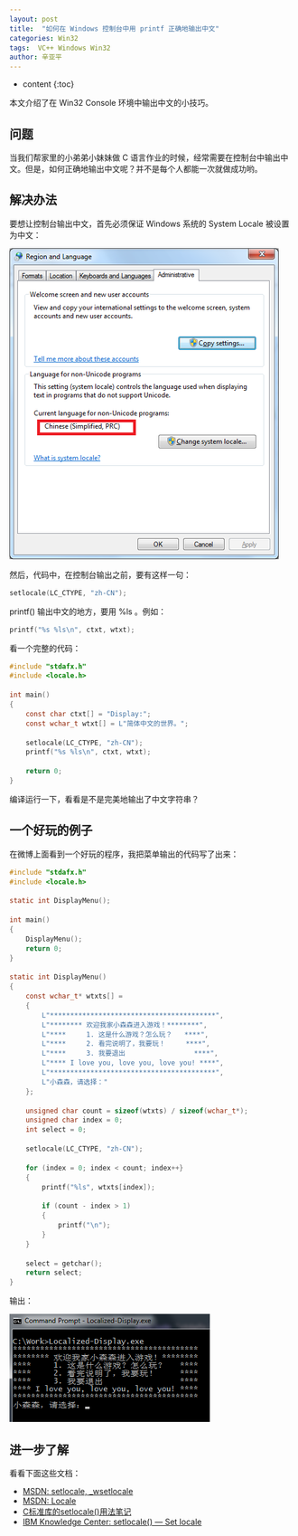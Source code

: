 ```yaml
---
layout: post
title:  "如何在 Windows 控制台中用 printf 正确地输出中文"
categories: Win32
tags:  VC++ Windows Win32
author: 辛亚平
---
```


* content
{:toc}

本文介绍了在 Win32 Console 环境中输出中文的小技巧。




## 问题

当我们帮家里的小弟弟小妹妹做 C 语言作业的时候，经常需要在控制台中输出中文。但是，如何正确地输出中文呢？并不是每个人都能一次就做成功哟。

## 解决办法

要想让控制台输出中文，首先必须保证 Windows 系统的 System Locale 被设置为中文：

![](/attachment/daily/2017/0101/system-locale-chs.png)

然后，代码中，在控制台输出之前，要有这样一句：

```c
setlocale(LC_CTYPE, "zh-CN");
```

printf() 输出中文的地方，要用 %ls 。例如：

```c
printf("%s %ls\n", ctxt, wtxt);
```

看一个完整的代码：

```c
#include "stdafx.h"
#include <locale.h>

int main()
{
    const char ctxt[] = "Display:";
    const wchar_t wtxt[] = L"简体中文的世界。";
    
    setlocale(LC_CTYPE, "zh-CN");
    printf("%s %ls\n", ctxt, wtxt);
    
    return 0;
}
```

编译运行一下，看看是不是完美地输出了中文字符串？

## 一个好玩的例子

在微博上面看到一个好玩的程序，我把菜单输出的代码写了出来：

```c
#include "stdafx.h"
#include <locale.h>

static int DisplayMenu();

int main()
{
    DisplayMenu();
    return 0;
}

static int DisplayMenu()
{
    const wchar_t* wtxts[] =
    {
        L"*****************************************",
        L"******** 欢迎我家小森森进入游戏！********",
        L"****     1. 这是什么游戏？怎么玩？   ****",
        L"****     2. 看完说明了，我要玩！     ****",
        L"****     3. 我要退出                 ****",
        L"**** I love you, love you, love you! ****",
        L"*****************************************",
        L"小森森，请选择："
    };
    
    unsigned char count = sizeof(wtxts) / sizeof(wchar_t*);
    unsigned char index = 0;
    int select = 0;
    
    setlocale(LC_CTYPE, "zh-CN");
    
    for (index = 0; index < count; index++}
    {
        printf("%ls", wtxts[index]);
        
        if (count - index > 1)
        {
            printf("\n");
        }
    }
    
    select = getchar();
    return select;
}
```

输出：

![](/attachment/daily/2017/0101/printf-chs.png)

## 进一步了解

看看下面这些文档：

- [MSDN: setlocale, _wsetlocale](https://msdn.microsoft.com/en-us/library/x99tb11d.aspx)
- [MSDN: Locale](https://msdn.microsoft.com/en-us/library/wyzd2bce.aspx)
- [C标准库的setlocale()用法笔记](http://www.cnblogs.com/hnrainll/archive/2011/05/07/2039700.html)
- [IBM Knowledge Center: setlocale() — Set locale](https://www.ibm.com/support/knowledgecenter/SSLTBW_1.13.0/com.ibm.zos.r13.bpxbd00/setloc.htm)
